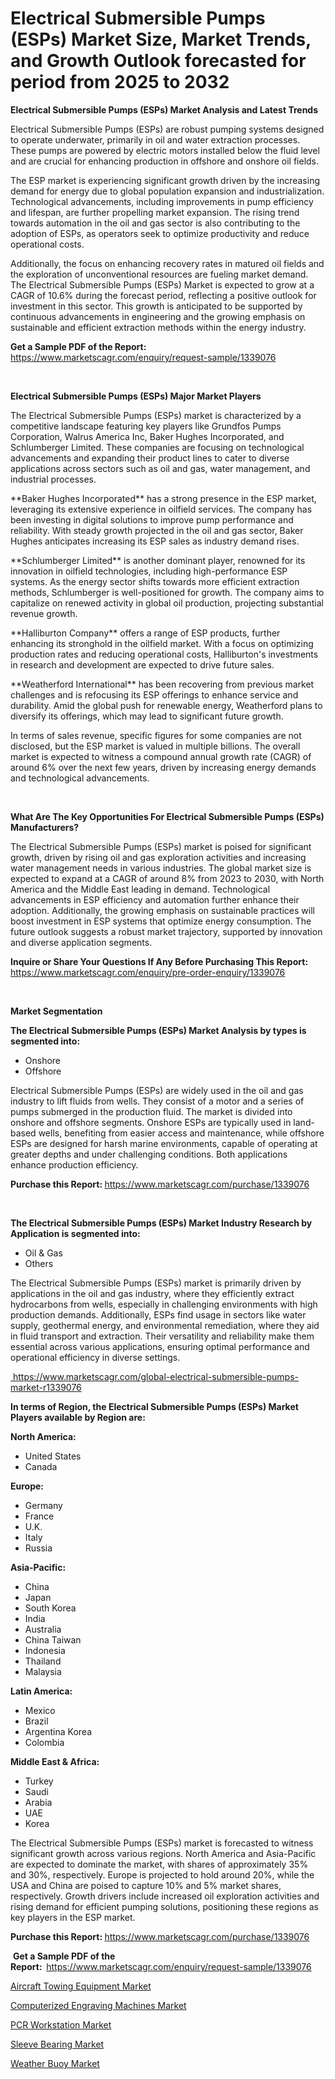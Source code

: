 <p><h1>Electrical Submersible Pumps (ESPs) Market Size, Market Trends, and Growth Outlook forecasted for period from 2025 to 2032</h1></p><p><strong>Electrical Submersible Pumps (ESPs) Market Analysis and Latest Trends</strong></p>
<p><p>Electrical Submersible Pumps (ESPs) are robust pumping systems designed to operate underwater, primarily in oil and water extraction processes. These pumps are powered by electric motors installed below the fluid level and are crucial for enhancing production in offshore and onshore oil fields.</p><p>The ESP market is experiencing significant growth driven by the increasing demand for energy due to global population expansion and industrialization. Technological advancements, including improvements in pump efficiency and lifespan, are further propelling market expansion. The rising trend towards automation in the oil and gas sector is also contributing to the adoption of ESPs, as operators seek to optimize productivity and reduce operational costs.</p><p>Additionally, the focus on enhancing recovery rates in matured oil fields and the exploration of unconventional resources are fueling market demand. The Electrical Submersible Pumps (ESPs) Market is expected to grow at a CAGR of 10.6% during the forecast period, reflecting a positive outlook for investment in this sector. This growth is anticipated to be supported by continuous advancements in engineering and the growing emphasis on sustainable and efficient extraction methods within the energy industry.</p></p>
<p><strong>Get a Sample PDF of the Report:&nbsp;</strong> <a href="https://www.marketscagr.com/enquiry/request-sample/1339076?utm_campaign=2106&utm_medium=2&utm_source=Github&utm_content=ia&utm_term=28022025&utm_id=electrical-submersible-pumps-esps">https://www.marketscagr.com/enquiry/request-sample/1339076</a></p>
<p>&nbsp;</p>
<p><strong>Electrical Submersible Pumps (ESPs) Major Market Players</strong></p>
<p><p>The Electrical Submersible Pumps (ESPs) market is characterized by a competitive landscape featuring key players like Grundfos Pumps Corporation, Walrus America Inc, Baker Hughes Incorporated, and Schlumberger Limited. These companies are focusing on technological advancements and expanding their product lines to cater to diverse applications across sectors such as oil and gas, water management, and industrial processes.</p><p>**Baker Hughes Incorporated** has a strong presence in the ESP market, leveraging its extensive experience in oilfield services. The company has been investing in digital solutions to improve pump performance and reliability. With steady growth projected in the oil and gas sector, Baker Hughes anticipates increasing its ESP sales as industry demand rises.</p><p>**Schlumberger Limited** is another dominant player, renowned for its innovation in oilfield technologies, including high-performance ESP systems. As the energy sector shifts towards more efficient extraction methods, Schlumberger is well-positioned for growth. The company aims to capitalize on renewed activity in global oil production, projecting substantial revenue growth.</p><p>**Halliburton Company** offers a range of ESP products, further enhancing its stronghold in the oilfield market. With a focus on optimizing production rates and reducing operational costs, Halliburton's investments in research and development are expected to drive future sales.</p><p>**Weatherford International** has been recovering from previous market challenges and is refocusing its ESP offerings to enhance service and durability. Amid the global push for renewable energy, Weatherford plans to diversify its offerings, which may lead to significant future growth.</p><p>In terms of sales revenue, specific figures for some companies are not disclosed, but the ESP market is valued in multiple billions. The overall market is expected to witness a compound annual growth rate (CAGR) of around 6% over the next few years, driven by increasing energy demands and technological advancements.</p></p>
<p>&nbsp;</p>
<p><strong>What Are The Key Opportunities For Electrical Submersible Pumps (ESPs) Manufacturers?</strong></p>
<p><p>The Electrical Submersible Pumps (ESPs) market is poised for significant growth, driven by rising oil and gas exploration activities and increasing water management needs in various industries. The global market size is expected to expand at a CAGR of around 8% from 2023 to 2030, with North America and the Middle East leading in demand. Technological advancements in ESP efficiency and automation further enhance their adoption. Additionally, the growing emphasis on sustainable practices will boost investment in ESP systems that optimize energy consumption. The future outlook suggests a robust market trajectory, supported by innovation and diverse application segments.</p></p>
<p><strong>Inquire or Share Your Questions If Any Before Purchasing This Report:</strong> <a href="https://www.marketscagr.com/enquiry/pre-order-enquiry/1339076?utm_campaign=2106&utm_medium=2&utm_source=Github&utm_content=ia&utm_term=28022025&utm_id=electrical-submersible-pumps-esps">https://www.marketscagr.com/enquiry/pre-order-enquiry/1339076</a></p>
<p>&nbsp;</p>
<p><strong>Market Segmentation</strong></p>
<p><strong>The Electrical Submersible Pumps (ESPs) Market Analysis by types is segmented into:</strong></p>
<p><ul><li>Onshore</li><li>Offshore</li></ul></p>
<p><p>Electrical Submersible Pumps (ESPs) are widely used in the oil and gas industry to lift fluids from wells. They consist of a motor and a series of pumps submerged in the production fluid. The market is divided into onshore and offshore segments. Onshore ESPs are typically used in land-based wells, benefiting from easier access and maintenance, while offshore ESPs are designed for harsh marine environments, capable of operating at greater depths and under challenging conditions. Both applications enhance production efficiency.</p></p>
<p><strong>Purchase this Report:&nbsp;</strong><a href="https://www.marketscagr.com/purchase/1339076?utm_campaign=2106&utm_medium=2&utm_source=Github&utm_content=ia&utm_term=28022025&utm_id=electrical-submersible-pumps-esps">https://www.marketscagr.com/purchase/1339076</a></p>
<p>&nbsp;</p>
<p><strong>The Electrical Submersible Pumps (ESPs) Market Industry Research by Application is segmented into:</strong></p>
<p><ul><li>Oil & Gas</li><li>Others</li></ul></p>
<p><p>The Electrical Submersible Pumps (ESPs) market is primarily driven by applications in the oil and gas industry, where they efficiently extract hydrocarbons from wells, especially in challenging environments with high production demands. Additionally, ESPs find usage in sectors like water supply, geothermal energy, and environmental remediation, where they aid in fluid transport and extraction. Their versatility and reliability make them essential across various applications, ensuring optimal performance and operational efficiency in diverse settings.</p></p>
<p><a href="https://www.marketscagr.com/global-electrical-submersible-pumps-market-r1339076?utm_campaign=2106&utm_medium=2&utm_source=Github&utm_content=ia&utm_term=28022025&utm_id=electrical-submersible-pumps-esps">&nbsp;https://www.marketscagr.com/global-electrical-submersible-pumps-market-r1339076</a></p>
<p><strong>In terms of Region, the Electrical Submersible Pumps (ESPs) Market Players available by Region are:</strong></p>
<p>
    <p> <strong> North America: </strong>
        <ul>
            <li>United States</li>
            <li>Canada</li>
        </ul>
        </p> 
    <p> <strong> Europe: </strong>
        <ul>
            <li>Germany</li>
            <li>France</li>
            <li>U.K.</li>
            <li>Italy</li>
            <li>Russia</li>
        </ul>
        </p> 
    <p> <strong> Asia-Pacific: </strong>
        <ul>
            <li>China</li>
            <li>Japan</li>
            <li>South Korea</li>
            <li>India</li>
            <li>Australia</li>
            <li>China Taiwan</li>
            <li>Indonesia</li>
            <li>Thailand</li>
            <li>Malaysia</li>
        </ul>
        </p> 
    <p> <strong> Latin America: </strong>
        <ul>
            <li>Mexico</li>
            <li>Brazil</li>
            <li>Argentina Korea</li>
            <li>Colombia</li>
        </ul>
        </p> 
    <p> <strong> Middle East & Africa: </strong>
        <ul>
            <li>Turkey</li>
            <li>Saudi</li>
            <li>Arabia</li>
            <li>UAE</li>
            <li>Korea</li>
        </ul>
    </p>
    </p>
<p><p>The Electrical Submersible Pumps (ESPs) market is forecasted to witness significant growth across various regions. North America and Asia-Pacific are expected to dominate the market, with shares of approximately 35% and 30%, respectively. Europe is projected to hold around 20%, while the USA and China are poised to capture 10% and 5% market shares, respectively. Growth drivers include increased oil exploration activities and rising demand for efficient pumping solutions, positioning these regions as key players in the ESP market.</p></p>
<p><strong>Purchase this Report: </strong><a href="https://www.marketscagr.com/purchase/1339076?utm_campaign=2106&utm_medium=2&utm_source=Github&utm_content=ia&utm_term=28022025&utm_id=electrical-submersible-pumps-esps">https://www.marketscagr.com/purchase/1339076</a></p>
<p>&nbsp;<strong>Get a Sample PDF of the Report:&nbsp;&nbsp;</strong><a href="https://www.marketscagr.com/enquiry/request-sample/1339076?utm_campaign=2106&utm_medium=2&utm_source=Github&utm_content=ia&utm_term=28022025&utm_id=electrical-submersible-pumps-esps">https://www.marketscagr.com/enquiry/request-sample/1339076</a></p>
<p><strong></strong></p>
<p><p><a href="https://github.com/phumlaaijem/Market-Research-Report-List-1/blob/main/aircraft-towing-equipment-market.md?utm_campaign=2106&utm_medium=2&utm_source=Github&utm_content=ia&utm_term=28022025&utm_id=electrical-submersible-pumps-esps">Aircraft Towing Equipment Market</a></p><p><a href="https://github.com/xanaanenkaly/Market-Research-Report-List-1/blob/main/computerized-engraving-machines-market.md?utm_campaign=2106&utm_medium=2&utm_source=Github&utm_content=ia&utm_term=28022025&utm_id=electrical-submersible-pumps-esps">Computerized Engraving Machines Market</a></p><p><a href="https://github.com/arvelm4nthig/Market-Research-Report-List-1/blob/main/pcr-workstation-market.md?utm_campaign=2106&utm_medium=2&utm_source=Github&utm_content=ia&utm_term=28022025&utm_id=electrical-submersible-pumps-esps">PCR Workstation Market</a></p><p><a href="https://github.com/AlisaRowe24/Market-Research-Report-List-1/blob/main/sleeve-bearing-market.md?utm_campaign=2106&utm_medium=2&utm_source=Github&utm_content=ia&utm_term=28022025&utm_id=electrical-submersible-pumps-esps">Sleeve Bearing Market</a></p><p><a href="https://github.com/jaquelynhasenaue8/Market-Research-Report-List-1/blob/main/weather-buoy-market.md?utm_campaign=2106&utm_medium=2&utm_source=Github&utm_content=ia&utm_term=28022025&utm_id=electrical-submersible-pumps-esps">Weather Buoy Market</a></p></p>